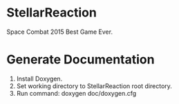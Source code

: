 # StellarReaction
Space Combat 2015
Best Game Ever.


# Generate Documentation
1. Install Doxygen.
2. Set working directory to StellarReaction root directory.
3. Run command: doxygen doc/doxygen.cfg
